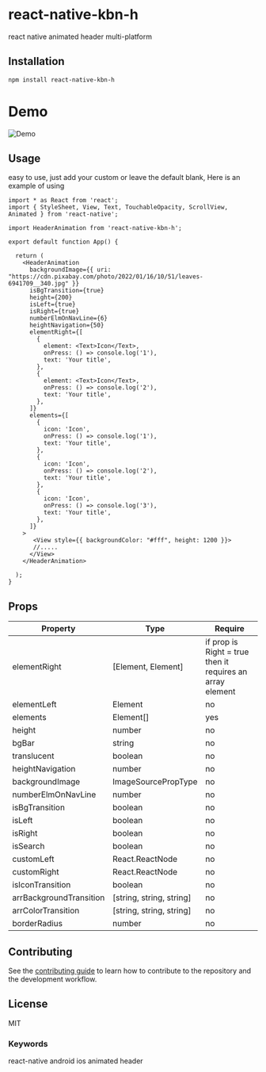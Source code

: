 # react-native-kbn-h

react native animated header multi-platform
## Installation

```sh
npm install react-native-kbn-h
```
# Demo
![Demo ]()
## Usage
easy to use, just add your custom or leave the default blank, Here is an example of using
```tsx
import * as React from 'react';
import { StyleSheet, View, Text, TouchableOpacity, ScrollView, Animated } from 'react-native';

import HeaderAnimation from 'react-native-kbn-h';

export default function App() {

  return (
    <HeaderAnimation
      backgroundImage={{ uri: "https://cdn.pixabay.com/photo/2022/01/16/10/51/leaves-6941709__340.jpg" }}
      isBgTransition={true}
      height={200}
      isLeft={true}
      isRight={true}
      numberElmOnNavLine={6}
      heightNavigation={50}
      elementRight={[
        {
          element: <Text>Icon</Text>,
          onPress: () => console.log('1'),
          text: 'Your title',
        },
        {
          element: <Text>Icon</Text>,
          onPress: () => console.log('2'),
          text: 'Your title',
        },
      ]}
      elements={[
        {
          icon: 'Icon',
          onPress: () => console.log('1'),
          text: 'Your title',
        },
        {
          icon: 'Icon',
          onPress: () => console.log('2'),
          text: 'Your title',
        },
        {
          icon: 'Icon',
          onPress: () => console.log('3'),
          text: 'Your title',
        },
      ]}
    >
       <View style={{ backgroundColor: "#fff", height: 1200 }}>
       //.....
      </View>
    </HeaderAnimation>

  );
}

```
## Props
| Property | Type |  Require  |
|---------------|----------|--------------|
| elementRight | [Element, Element] |if prop is Right = true then it requires an array element |
| elementLeft | Element | no |
| elements | Element[] | yes |
| height | number | no |
| bgBar | string | no |
| translucent | boolean | no |
| heightNavigation | number | no |
| backgroundImage | ImageSourcePropType | no |
| numberElmOnNavLine | number | no |
| isBgTransition | boolean | no |
| isLeft | boolean | no |
| isRight | boolean | no |
| isSearch | boolean | no |
| customLeft | React.ReactNode | no |
| customRight | React.ReactNode | no | 
| isIconTransition | boolean | no |
| arrBackgroundTransition | [string, string, string] | no |
| arrColorTransition | [string, string, string] | no |
| borderRadius | number | no |


## Contributing

See the [contributing guide](CONTRIBUTING.md) to learn how to contribute to the repository and the development workflow.

## License

MIT

### Keywords
react-native android ios animated header